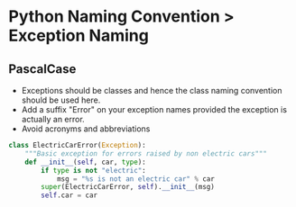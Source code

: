 # Python Naming Convention &gt; Exception Naming

## PascalCase

* Exceptions should be classes and hence the class naming convention should be used here.
* Add a suffix "Error" on your exception names provided the exception is actually an error.
* Avoid acronyms and abbreviations

```python
class ElectricCarError(Exception):
    """Basic exception for errors raised by non electric cars"""
    def __init__(self, car, type):
        if type is not "electric":
            msg = "%s is not an electric car" % car
        super(ElectricCarError, self).__init__(msg)
        self.car = car
```



